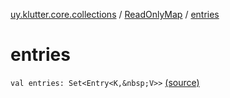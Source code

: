 [uy.klutter.core.collections](../index.md) / [ReadOnlyMap](index.md) / [entries](.)


# entries
`val entries: Set<Entry<K,&nbsp;V>>` [(source)](https://github.com/kohesive/klutter/blob/master/core-jdk6/src/main/kotlin/uy/klutter/core/common/Immutable.kt#L172)


